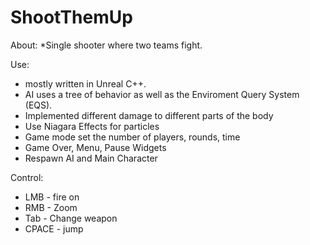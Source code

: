 # ShootThemUp
About:
*Single shooter where two teams fight.

Use:
* mostly written in Unreal C++. 
* AI uses a tree of behavior as well as the Enviroment Query System
(EQS).
* Implemented different damage to different parts of the body
* Use Niagara Effects for particles
* Game mode set the number of players, rounds, time
* Game Over, Menu, Pause Widgets
* Respawn AI and Main Character

Control:
* LMB - fire on
* RMB - Zoom
* Tab - Change weapon
* СPACE - jump
